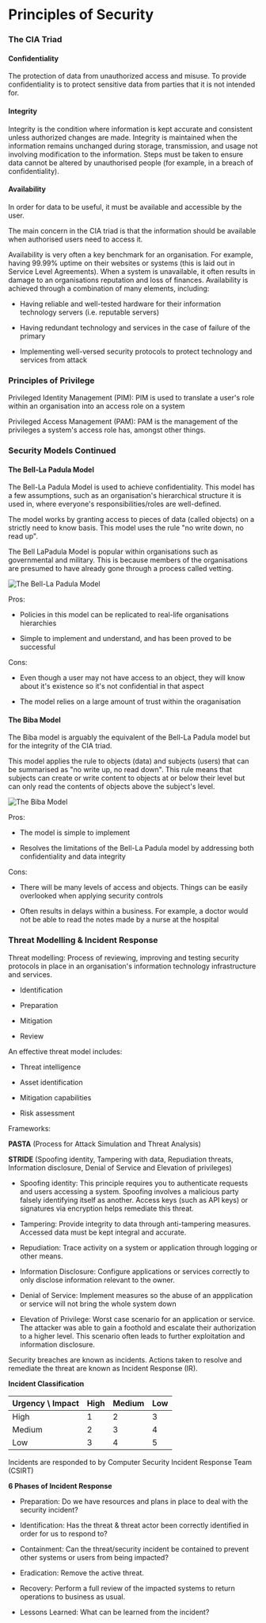 # Principles of Security

### The CIA Triad

#### Confidentiality 

The protection of data from unauthorized access and misuse. To provide confidentiality is 
to protect sensitive data from parties that it is not intended for.

#### Integrity 

Integrity is the condition where information is kept accurate and consistent unless 
authorized changes are made. Integrity is maintained when the information remains unchanged 
during storage, transmission, and usage not involving modification to the information. 
Steps must be taken to ensure data cannot be altered by unauthorised people (for example, 
in a breach of confidentiality).

#### Availability

In order for data to be useful, it must be available and accessible by the user.

The main concern in the CIA triad is that the information should be available when 
authorised users need to access it.

Availability is very often a key benchmark for an organisation. For example, having 99.99% 
uptime on their websites or systems (this is laid out in Service Level Agreements). When a 
system is unavailable, it often results in damage to an organisations reputation and loss 
of finances. Availability is achieved through a combination of many elements, including:

- Having reliable and well-tested hardware for their information technology servers (i.e. 
reputable servers)

- Having redundant technology and services in the case of failure of the primary

- Implementing well-versed security protocols to protect technology and services from attack

### Principles of Privilege

Privileged Identity Management (PIM): PIM is used to translate a user's role within an 
organisation into an access role on a system

Privileged Access Management (PAM): PAM is the management of the privileges a system's 
access role has, amongst other things.

### Security Models Continued

#### The Bell-La Padula Model

The Bell-La Padula Model is used to achieve confidentiality. This model has a few 
assumptions, such as an organisation's hierarchical structure it is used in, where 
everyone's responsibilities/roles are well-defined.

The model works by granting access to pieces of data (called objects) on a strictly need to 
know basis. This model uses the rule "no write down, no read up".

The Bell LaPadula Model is popular within organisations such as governmental and military. 
This is because members of the organisations are presumed to have already gone through a 
process called vetting. 

![The Bell-La Padula Model](./pictures/bell-la-padula-model.png)

Pros:

- Policies in this model can be replicated to real-life organisations hierarchies

- Simple to implement and understand, and has been proved to be successful

Cons:

- Even though a user may not have access to an object, they will know about it's existence 
so it's not confidential in that aspect

- The model relies on a large amount of trust within the oraganisation

#### The Biba Model

The Biba model is arguably the equivalent of the Bell-La Padula model but for the integrity 
of the CIA triad.

This model applies the rule to objects (data) and subjects (users) that can be summarised 
as "no write up, no read down". This rule means that subjects can create or write content 
to objects at or below their level but can only read the contents of objects above the 
subject's level.

![The Biba Model](./pictures/biba-model.png)

Pros:

- The model is simple to implement

- Resolves the limitations of the Bell-La Padula model by addressing both confidentiality 
and data integrity

Cons:

- There will be many levels of access and objects. Things can be easily overlooked when 
applying security controls

- Often results in delays within a business. For example, a doctor would not be able to 
read the notes made by a nurse at the hospital 

### Threat Modelling & Incident Response

Threat modelling: Process of reviewing, improving and testing security protocols in place 
in an organisation's information technology infrastructure and services.

- Identification

- Preparation

- Mitigation

- Review

An effective threat model includes:

- Threat intelligence

- Asset identification

- Mitigation capabilities

- Risk assessment

Frameworks:

**PASTA** (Process for Attack Simulation and Threat Analysis)

**STRIDE** (Spoofing identity, Tampering with data, Repudiation threats, Information 
disclosure, Denial of Service and Elevation of privileges)

- Spoofing identity: This principle requires you to authenticate requests and users 
accessing a system. Spoofing involves a malicious party falsely identifying itself as 
another. Access keys (such as API keys) or signatures via encryption helps remediate this 
threat.

- Tampering: Provide integrity to data through anti-tampering measures. Accessed data must 
be kept integral and accurate.

- Repudiation: Trace activity on a system or application through logging or other means.

- Information Disclosure: Configure applications or services correctly to only disclose 
information relevant to the owner.

- Denial of Service: Implement measures so the abuse of an appplication or service will not 
bring the whole system down

- Elevation of Privilege: Worst case scenario for an application or service. The attacker 
was able to gain a foothold and escalate their authorization to a higher level. This 
scenario often leads to further exploitation and information disclosure.

Security breaches are known as incidents. Actions taken to resolve and remediate the threat are known as Incident Response (IR).

**Incident Classification**

| Urgency \ Impact | High | Medium | Low |
|------------------|------|--------|-----|
|        High      |   1  |    2   |  3  |
|       Medium     |   2  |    3   |  4  |
|        Low       |   3  |    4   |  5  |

Incidents are responded to by Computer Security Incident Response Team (CSIRT)

**6 Phases of Incident Response**

- Preparation: Do we have resources and plans in place to deal with the security incident?

- Identification: Has the threat & threat actor been correctly identified in order for us 
to respond to?

- Containment: Can the threat/security incident be contained to prevent other systems or 
users from being impacted?

- Eradication: Remove the active threat.

- Recovery: Perform a full review of the impacted systems to return operations to business 
as usual.

- Lessons Learned: What can be learned from the incident?
